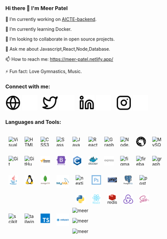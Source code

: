 ### Hi there 👋 I'm Meer Patel

🔭 I’m currently working on
[AICTE-backend](https://github.com/meer1616/AICTE-backend).

🌱 I’m currently learning Docker.

👯 I’m looking to collaborate in open source projects.

💬 Ask me about Javascript,React,Node,Database.

📫 How to reach me: https://meer-patel.netlify.app/

⚡ Fun fact: Love Gymnastics, Music.

### Connect with me:

[![website](./img/globe-light.svg)](https://meer-patel.netlify.app#gh-light-mode-only)
[![website](./img/globe-dark.svg)](https://meer-patel.netlify.app#gh-dark-mode-only)
&nbsp;&nbsp;
[![website](./img/twitter-light.svg)](https://twitter.com/patel_meer#gh-light-mode-only)
[![website](./img/twitter-dark.svg)](https://twitter.com/patel_meer#gh-dark-mode-only)
&nbsp;&nbsp;
[![website](./img/linkedin-light.svg)](https://www.linkedin.com/in/meer-patel#gh-light-mode-only)
[![website](./img/linkedin-dark.svg)](https://www.linkedin.com/in/meer-patel#gh-dark-mode-only)
&nbsp;&nbsp;
[![website](./img/instagram-light.svg)](https://www.instagram.com/meer__patel#gh-light-mode-only)
[![website](./img/instagram-dark.svg)](https://www.instagram.com/meer__patel#gh-dark-mode-only)

### Languages and Tools:

<img align="left" alt="Visual Studio Code" width="30px"
    height="30px"
    src="https://cdn.jsdelivr.net/gh/devicons/devicon/icons/vscode/vscode-original.svg"
    style="padding:10px;margin-top:10px;" />
<img align="left" alt="HTML5" width="30px" height="30px"
    src="https://cdn.jsdelivr.net/gh/devicons/devicon/icons/html5/html5-original.svg"
    style="padding:10px;margin-top:10px;" />
<img align="left" alt="CSS3" width="30px" height="30px"
    src="https://cdn.jsdelivr.net/gh/devicons/devicon/icons/css3/css3-original.svg"
    style="padding:10px;margin-top:10px;" />
<img align="left" alt="Sass" width="30px" height="30px"
    src="https://cdn.jsdelivr.net/gh/devicons/devicon/icons/sass/sass-original.svg"
    style="padding:10px;margin-top:10px;" />
<img align="left" alt="JavaScript" width="30px"
    height="30px"
    src="https://cdn.jsdelivr.net/gh/devicons/devicon/icons/javascript/javascript-original.svg"
    style="padding:10px;margin-top:10px;" />
<img align="left" alt="React" width="30px" height="30px"
    src="https://cdn.jsdelivr.net/gh/devicons/devicon/icons/react/react-original.svg"
    style="padding:10px;margin-top:10px;" />
<img align="left" alt="GraphQL" width="30px" height="30px"
    src="https://cdn.jsdelivr.net/gh/devicons/devicon/icons/graphql/graphql-plain.svg"
    style="padding:10px;margin-top:10px;" />
<img align="left" alt="Node.js" width="30px" height="30px"
    src="https://cdn.jsdelivr.net/gh/devicons/devicon/icons/nodejs/nodejs-original.svg"
    style="padding:10px;margin-top:10px;" />
<img align="left" alt="Deno" width="30px" height="30px"
    src="./img/deno-light.svg"
    style="padding:10px;margin-top:10px;" />
<img align="left" alt="MySQL" width="30px" height="30px"
    src="https://cdn.jsdelivr.net/gh/devicons/devicon/icons/mysql/mysql-original.svg"
    style="padding:10px;margin-top:10px;" />
<img align="left" alt="Git" width="30px" height="30px"
    src="https://cdn.jsdelivr.net/gh/devicons/devicon/icons/git/git-original.svg"
    style="padding:10px;margin-top:10px;" />
<img align="left" alt="GitHub" width="30px" height="30px"
    src="https://user-images.githubusercontent.com/3369400/139447912-e0f43f33-6d9f-45f8-be46-2df5bbc91289.png"
    style="padding:10px;margin-top:10px;" />
<img align="left"
    src="https://raw.githubusercontent.com/devicons/devicon/master/icons/amazonwebservices/amazonwebservices-original-wordmark.svg"
    alt="aws" width="30px" height="30px"
    style="padding:10px;margin-top:10px;" />
<img align="left"
    src="https://raw.githubusercontent.com/devicons/devicon/master/icons/bootstrap/bootstrap-plain-wordmark.svg"
    alt="bootstrap" width="30px" height="30px"
    style="padding:10px;margin-top:10px;" />
<img align="left"
    src="https://raw.githubusercontent.com/devicons/devicon/master/icons/c/c-original.svg"
    alt="c" width="30px" height="30px"
    style="padding:10px;margin-top:10px;" />
<img align="left"
    src="https://raw.githubusercontent.com/devicons/devicon/master/icons/docker/docker-original-wordmark.svg"
    alt="docker" width="30px" height="30px"
    style="padding:10px;margin-top:10px;" />
<img align="left"
    src="https://raw.githubusercontent.com/devicons/devicon/master/icons/express/express-original-wordmark.svg"
    alt="express" width="30px" height="30px"
    style="padding:10px;margin-top:10px;" />
<img align="left"
    src="https://www.vectorlogo.zone/logos/figma/figma-icon.svg"
    alt="figma" width="30px" height="30px"
    style="padding:10px;margin-top:10px;" />
<img align="left"
    src="https://www.vectorlogo.zone/logos/firebase/firebase-icon.svg"
    alt="firebase" width="30px" height="30px"
    style="padding:10px;margin-top:10px;" />
<img align="left"
    src="https://www.vectorlogo.zone/logos/graphql/graphql-icon.svg"
    alt="graphql" width="30px" height="30px"
    style="padding:10px;margin-top:10px;" />
<img align="left"
    src="https://raw.githubusercontent.com/devicons/devicon/master/icons/java/java-original.svg"
    alt="java" width="30px" height="30px"
    style="padding:10px;margin-top:10px;" />
<img align="left"
    src="https://raw.githubusercontent.com/devicons/devicon/master/icons/linux/linux-original.svg"
    alt="linux" width="30px" height="30px"
    style="padding:10px;margin-top:10px;" />
<img align="left"
    src="https://raw.githubusercontent.com/devicons/devicon/master/icons/mongodb/mongodb-original-wordmark.svg"
    alt="mongodb" width="30px" height="30px"
    style="padding:10px;margin-top:10px;" />
<img align="left"
    src="https://raw.githubusercontent.com/devicons/devicon/master/icons/mysql/mysql-original-wordmark.svg"
    alt="mysql" width="40px" height="40px"
    style="padding:10px;margin-top:10px;" />
<img align="left"
    src="https://cdn.worldvectorlogo.com/logos/nextjs-3.svg"
    alt="nextjs" width="30px" height="30px"
    style="padding:10px;margin-top:10px;" />
<img align="left"
    src="https://raw.githubusercontent.com/devicons/devicon/master/icons/photoshop/photoshop-line.svg"
    alt="photoshop" width="30px" height="30px"
    style="padding:10px;margin-top:10px;" />
<img align="left"
    src="https://raw.githubusercontent.com/devicons/devicon/master/icons/php/php-original.svg"
    alt="php" width="30px" height="30px"
    style="padding:10px;margin-top:10px;" />
<img align="left"
    src="https://raw.githubusercontent.com/devicons/devicon/master/icons/postgresql/postgresql-original-wordmark.svg"
    alt="postgresql" width="30px" height="30px"
    style="padding:10px;margin-top:10px;" />
<img align="left"
    src="https://www.vectorlogo.zone/logos/getpostman/getpostman-icon.svg"
    alt="postman" width="30px" height="30px"
    style="padding:10px;margin-top:10px;" />
<img align="left"
    src="https://raw.githubusercontent.com/devicons/devicon/master/icons/python/python-original.svg"
    alt="python" width="30px" height="30px"
    style="padding:10px;margin-top:10px;" />
<img align="left"
    src="https://raw.githubusercontent.com/devicons/devicon/master/icons/react/react-original-wordmark.svg"
    alt="react" width="30px" height="30px"
    style="padding:10px;margin-top:10px;" />
<img align="left"
    src="https://raw.githubusercontent.com/devicons/devicon/master/icons/redis/redis-original-wordmark.svg"
    alt="redis" width="30px" height="30px"
    style="padding:10px;margin-top:10px;" />
<img align="left"
    src="https://raw.githubusercontent.com/devicons/devicon/master/icons/redux/redux-original.svg"
    alt="redux" width="30px" height="30px"
    style="padding:10px;margin-top:10px;" />
<img align="left"
    src="https://raw.githubusercontent.com/devicons/devicon/master/icons/sass/sass-original.svg"
    alt="sass" width="30px" height="30px"
    style="padding:10px;margin-top:10px;" />
<img align="left"
    src="https://upload.wikimedia.org/wikipedia/commons/0/05/Scikit_learn_logo_small.svg"
    alt="scikit_learn" width="30px" height="30px"
    style="padding:10px;margin-top:10px;" />
<img align="left"
    src="https://www.vectorlogo.zone/logos/tailwindcss/tailwindcss-icon.svg"
    alt="tailwind" width="30px" height="30px"
    style="padding:10px;margin-top:10px;" />
<img align="left"
    src="https://raw.githubusercontent.com/devicons/devicon/master/icons/typescript/typescript-original.svg"
    alt="typescript" width="30px" height="30px"
    style="padding:10px;margin-top:10px;" />
<img align="left"
    src="https://raw.githubusercontent.com/devicons/devicon/d00d0969292a6569d45b06d3f350f463a0107b0d/icons/webpack/webpack-original-wordmark.svg"
    alt="webpack" width="40px" height="40px"
    style="padding:10px;margin-top:10px;" />

<br />
<br />
<br />

<img align="center"
    src="https://github-readme-stats.vercel.app/api/top-langs?username=meer1616&show_icons=true&locale=en&layout=compact"
    alt="meer" />

<img align="center"
    src="https://github-readme-stats.vercel.app/api?username=meer1616&show_icons=true&locale=en"
    alt="meer" />

<img align="center"
    src="https://github-readme-streak-stats.herokuapp.com/?user=meer1616&"
    alt="meer" />
<!-- **meer1616/meer1616** is a ✨ _special_ ✨ repository because its `README.md` (this file) appears on your GitHub profile.

Here are some ideas to get you started:

- 🔭 I’m currently working on
- 🌱 I’m currently learning ...
- 👯 I’m looking to collaborate on ...
- 🤔 I’m looking for help with ...
- 💬 Ask me about ...
- 📫 How to reach me: ...
- 😄 Pronouns: ...
- ⚡ Fun fact: ... -->